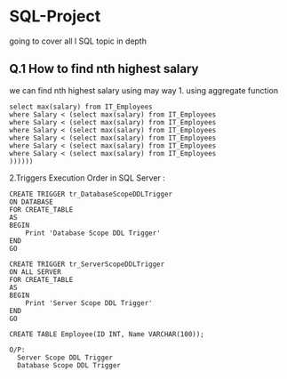 # SQL-Project
going to cover all l SQL topic in depth 


<h2>Q.1 How to find nth highest salary</h2>

<p dir="auto"> 
we can find nth highest salary using may way 
1. using aggregate function 
</p>

```
select max(salary) from IT_Employees  
where Salary < (select max(salary) from IT_Employees 
where Salary < (select max(salary) from IT_Employees
where Salary < (select max(salary) from IT_Employees
where Salary < (select max(salary) from IT_Employees
where Salary < (select max(salary) from IT_Employees
where Salary < (select max(salary) from IT_Employees 
))))))
```

2.Triggers Execution Order in SQL Server :
```
CREATE TRIGGER tr_DatabaseScopeDDLTrigger
ON DATABASE
FOR CREATE_TABLE
AS
BEGIN
    Print 'Database Scope DDL Trigger'
END
GO

CREATE TRIGGER tr_ServerScopeDDLTrigger
ON ALL SERVER
FOR CREATE_TABLE
AS
BEGIN
    Print 'Server Scope DDL Trigger'
END
GO

CREATE TABLE Employee(ID INT, Name VARCHAR(100));

O/P:
  Server Scope DDL Trigger
  Database Scope DDL Trigger
```
